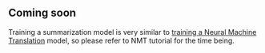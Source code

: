 ## Coming soon

Training a summarization model is very similar to [training a Neural Machine Translation](nmt/) model, so please refer to NMT tutorial for the time being.